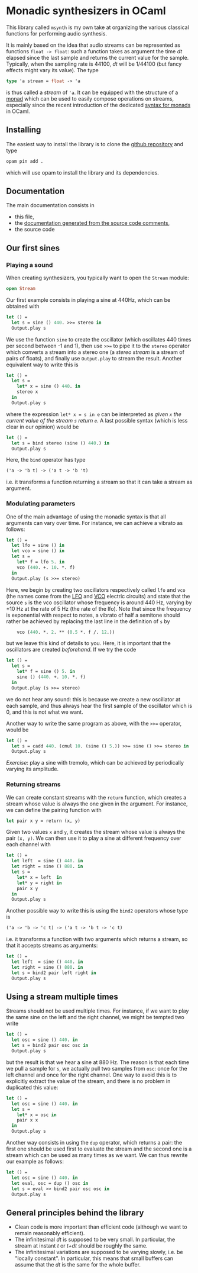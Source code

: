 Monadic synthesizers in OCaml
=============================

This library called `msynth` is my own take at organizing the various classical
functions for performing audio synthesis.

It is mainly based on the idea that audio streams can be represented as
functions `float -> float`: such a function takes as argument the time _dt_
elapsed since the last sample and returns the current value for the
sample. Typically, when the sampling rate is 44100, _dt_ will be 1/44100 (but
fancy effects might vary its value). The type

```ocaml
type 'a stream = float -> 'a
```

is thus called a _stream_ of `'a`. It can be equipped with the structure of a
[monad](https://en.wikipedia.org/wiki/Monad_(functional_programming)) which can
be used to easily compose operations on streams, especially since the recent
introduction of the dedicated [syntax for
monads](https://caml.inria.fr/pub/docs/manual-ocaml/bindingops.html) in OCaml.

## Installing

The easiest way to install the library is to clone the [github
repository](https://github.com/smimram/monadic-synth) and type

```sh
opam pin add .
```

which will use opam to install the library and its dependencies.

## Documentation

The main documentation consists in

- this file,
- the [documentation generated from the source
  code comments](http://smimram.github.io/monadic-synth/ocamldoc/),
- the source code

## Our first sines

### Playing a sound

When creating synthesizers, you typically want to open the `Stream` module:

```ocaml
open Stream
```

Our first example consists in playing a sine at 440Hz, which can be obtained
with

```ocaml
let () =
  let s = sine () 440. >>= stereo in
  Output.play s
```

We use the function `sine` to create the oscillator (which oscillates 440 times
per second between -1 and 1), then use `>>=` to pipe it to the `stereo` operator
which converts a stream into a stereo one (a _stereo stream_ is a stream of
pairs of floats), and finally use `Output.play` to stream the result. Another
equivalent way to write this is

```ocaml
let () =
  let s =
    let* x = sine () 440. in
    stereo x
  in
  Output.play s
```

where the expression `let* x = s in e` can be interpreted as _given `x` the
current value of the stream `s` return `e`_. A last possible syntax (which is
less clear in our opinion) would be

```ocaml
let () =
  let s = bind stereo (sine () 440.) in
  Output.play s
```

Here, the `bind` operator has type

```ocaml
('a -> 'b t) -> ('a t -> 'b 't)
```

i.e. it transforms a function returning a stream so that it can take a stream as
argument.

### Modulating parameters

One of the main advantage of using the monadic syntax is that all arguments can
vary over time. For instance, we can achieve a vibrato as follows:

```ocaml
let () =
  let lfo = sine () in
  let vco = sine () in
  let s =
    let* f = lfo 5. in
    vco (440. +. 10. *. f)
  in
  Output.play (s >>= stereo)
```

Here, we begin by creating two oscillators respectively called `lfo` and `vco`
(the names come from the
[LFO](https://en.wikipedia.org/wiki/Low-frequency_oscillation) and
[VCO](https://en.wikipedia.org/wiki/Voltage-controlled_oscillator) electric
circuits) and state that the source `s` is the vco oscillator whose frequency is
around 440 Hz, varying by ±10 Hz at the rate of 5 Hz (the rate of the lfo). Note
that since the frequency is exponential with respect to notes, a vibrato of half
a semitone should rather be achieved by replacing the last line in the
definition of `s` by

```ocaml
    vco (440. *. 2. ** (0.5 *. f /. 12.))
```

but we leave this kind of details to you. Here, it is important that the
oscillators are created _beforehand_. If we try the code

```ocaml
let () =
  let s =
    let* f = sine () 5. in
    sine () (440. +. 10. *. f)
  in
  Output.play (s >>= stereo)
```

we do not hear any sound: this is because we create a new oscillator at each
sample, and thus always hear the first sample of the oscillator which is 0,
and this is not what we want.

Another way to write the same program as above, with the `>>=` operator, would
be

```ocaml
let () =
  let s = cadd 440. (cmul 10. (sine () 5.)) >>= sine () >>= stereo in
  Output.play s
```

_Exercise_: play a sine with tremolo, which can be achieved by periodically
varying its amplitude.

### Returning streams

We can create constant streams with the `return` function, which creates a
stream whose value is always the one given in the argument. For instance, we can
define the pairing function with

```ocaml
let pair x y = return (x, y)
```

Given two values `x` and `y`, it creates the stream whose value is always the
pair `(x, y)`. We can then use it to play a sine at different frequency over
each channel with

```ocaml
let () =
  let left  = sine () 440. in
  let right = sine () 880. in
  let s =
    let* x = left  in
    let* y = right in
    pair x y
  in
  Output.play s
```

Another possible way to write this is using the `bind2` operators whose type is

```ocaml
('a -> 'b -> 'c t) -> ('a t -> 'b t -> 'c t)
```

i.e. it transforms a function with two arguments which returns a stream, so that
it accepts streams as arguments:

```ocaml
let () =
  let left  = sine () 440. in
  let right = sine () 880. in
  let s = bind2 pair left right in
  Output.play s
```

## Using a stream multiple times

Streams should not be used multiple times. For instance, if we want to play the
same sine on the left and the right channel, we might be tempted two write

```ocaml
let () =
  let osc = sine () 440. in
  let s = bind2 pair osc osc in
  Output.play s
```

but the result is that we hear a sine at 880 Hz. The reason is that each time we
pull a sample for `s`, we actually pull two samples from `osc`: once for the
left channel and once for the right channel. One way to avoid this is to
explicitly extract the value of the stream, and there is no problem in
duplicated this value:

```ocaml
let () =
  let osc = sine () 440. in
  let s =
    let* x = osc in
    pair x x
  in
  Output.play s
```

Another way consists in using the `dup` operator, which returns a pair: the
first one should be used first to evaluate the stream and the second one is a
stream which can be used as many times as we want. We can thus rewrite our
example as follows:

```ocaml
let () =
  let osc = sine () 440. in
  let eval, osc = dup () osc in
  let s = eval >> bind2 pair osc osc in
  Output.play s
```

## General principles behind the library

- Clean code is more important than efficient code (although we want to remain
  reasonably efficient).
- The infinitesimal _dt_ is supposed to be very small. In particular, the stream
  at instant _t_ or _t+dt_ should be roughly the same.
- The infinitesimal variations are supposed to be varying slowly, i.e. be
  "locally constant". In particular, this means that small buffers can assume
  that the _dt_ is the same for the whole buffer.
